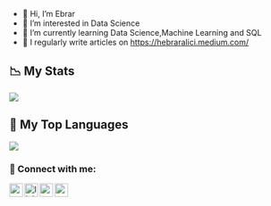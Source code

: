 - 👋 Hi, I’m Ebrar
- 👀 I’m interested in Data Science
- 🌱 I’m currently learning Data Science,Machine Learning and SQL
- 📝 I regularly write articles on https://hebraralici.medium.com/


## 📉 My Stats
![](https://github-readme-stats.vercel.app/api?username=hebraralici&show_icons=true&count_private=true)

## 🔼 My Top Languages 
![](https://github-readme-stats.vercel.app/api/top-langs/?username=hebraralici)

### 📩 Connect with me:

[<img align="left" height="24" width="24" src="https://cdn.jsdelivr.net/npm/simple-icons@v4/icons/gmail.svg" />][gmail]
[<img align="left" alt="linkedin | LinkedIn" width="24px" src="https://raw.githubusercontent.com/peterthehan/peterthehan/master/assets/linkedin.svg" />][linkedin]
[<img align="left" height="24" width="24" src="https://cdn.jsdelivr.net/npm/simple-icons@v4/icons/medium.svg" />][medium]
[<img align="left" height="24" width="24" src="https://cdn.jsdelivr.net/npm/simple-icons@v4/icons/kaggle.svg" />][kaggle]



<br />


[gmail]: mailto:ebraralici98@gmail.com
[linkedin]: https://www.linkedin.com/in/hebraralici/
[medium]: https://hebraralici.medium.com/
[kaggle]: https://www.kaggle.com/haticeebraralc
<br />



